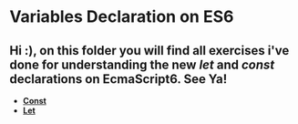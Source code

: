 # Variables Declaration on ES6

## Hi :), on this folder you will find all exercises i've done for understanding the new *<b>let<b>* and *<b>const<b>* declarations on EcmaScript6. See Ya!

* [Const](https://github.com/clucasalcantara/es6-learning/blob/master/es6-scripts/variables-declarations/const.js)
* [Let](https://github.com/clucasalcantara/es6-learning/blob/master/es6-scripts/variables-declarations/let.js)
